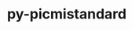 ---
title: "py-picmistandard"
layout: cache
categories: [package, develop]
meta: {"versions": ["0.25.0"], "compilers": ["gcc@=11.4.0", "gcc@=9.4.0", "oneapi@=2024.0.0", "oneapi@=2024.2.0"], "oss": ["ubuntu20.04", "ubuntu22.04"], "platforms": ["linux"], "targets": ["neoverse_v1", "neoverse_v2", "ppc64le", "x86_64_v3"], "stacks": ["e4s", "e4s-neoverse-v2", "e4s-neoverse_v1", "e4s-oneapi", "e4s-power", "root"], "num_specs": 28, "num_specs_by_stack": {"e4s-power": 2, "root": 28, "e4s-neoverse_v1": 2, "e4s-neoverse-v2": 2, "e4s": 2, "e4s-oneapi": 2}}
spec_details: [{"hash": "5rnfxmriu6t4jtmjr6xmuifnnpxatjnd", "compiler": "gcc@=9.4.0", "versions": ["0.25.0"], "os": "ubuntu20.04", "platform": "linux", "target": "ppc64le", "variants": ["build_system=python_pip"], "stacks": ["e4s-power", "root"], "size": "-", "tarball": "https://binaries.spack.io/develop/build_cache/linux-ubuntu20.04-ppc64le/gcc-9.4.0/py-picmistandard-0.25.0/linux-ubuntu20.04-ppc64le-gcc-9.4.0-py-picmistandard-0.25.0-5rnfxmriu6t4jtmjr6xmuifnnpxatjnd.spack"}, {"hash": "c6opbkovkup6dkfxkkmh2md2tezayzkh", "compiler": "gcc@=9.4.0", "versions": ["0.25.0"], "os": "ubuntu20.04", "platform": "linux", "target": "ppc64le", "variants": ["build_system=python_pip"], "stacks": ["root"], "size": "-", "tarball": "https://binaries.spack.io/develop/build_cache/linux-ubuntu20.04-ppc64le/gcc-9.4.0/py-picmistandard-0.25.0/linux-ubuntu20.04-ppc64le-gcc-9.4.0-py-picmistandard-0.25.0-c6opbkovkup6dkfxkkmh2md2tezayzkh.spack"}, {"hash": "6jik5vwhn6o573qg644dq6pjh4txmqcb", "compiler": "gcc@=9.4.0", "versions": ["0.25.0"], "os": "ubuntu20.04", "platform": "linux", "target": "ppc64le", "variants": ["build_system=python_pip"], "stacks": ["root"], "size": "-", "tarball": "https://binaries.spack.io/develop/build_cache/linux-ubuntu20.04-ppc64le/gcc-9.4.0/py-picmistandard-0.25.0/linux-ubuntu20.04-ppc64le-gcc-9.4.0-py-picmistandard-0.25.0-6jik5vwhn6o573qg644dq6pjh4txmqcb.spack"}, {"hash": "dj2ukgirqodgmam4kbgffnf74tadq5ig", "compiler": "gcc@=9.4.0", "versions": ["0.25.0"], "os": "ubuntu20.04", "platform": "linux", "target": "ppc64le", "variants": ["build_system=python_pip"], "stacks": ["e4s-power", "root"], "size": "-", "tarball": "https://binaries.spack.io/develop/build_cache/linux-ubuntu20.04-ppc64le/gcc-9.4.0/py-picmistandard-0.25.0/linux-ubuntu20.04-ppc64le-gcc-9.4.0-py-picmistandard-0.25.0-dj2ukgirqodgmam4kbgffnf74tadq5ig.spack"}, {"hash": "svgwm34vmeuawlhzdjjb6bupoj5fhnc5", "compiler": "gcc@=9.4.0", "versions": ["0.25.0"], "os": "ubuntu20.04", "platform": "linux", "target": "ppc64le", "variants": ["build_system=python_pip"], "stacks": ["root"], "size": "-", "tarball": "https://binaries.spack.io/develop/build_cache/linux-ubuntu20.04-ppc64le/gcc-9.4.0/py-picmistandard-0.25.0/linux-ubuntu20.04-ppc64le-gcc-9.4.0-py-picmistandard-0.25.0-svgwm34vmeuawlhzdjjb6bupoj5fhnc5.spack"}, {"hash": "ffpurgvl4naq7oarvvyifghrkrcxk2fs", "compiler": "gcc@=11.4.0", "versions": ["0.25.0"], "os": "ubuntu22.04", "platform": "linux", "target": "neoverse_v1", "variants": ["build_system=python_pip"], "stacks": ["e4s-neoverse_v1", "root"], "size": "-", "tarball": "https://binaries.spack.io/develop/build_cache/linux-ubuntu22.04-neoverse_v1/gcc-11.4.0/py-picmistandard-0.25.0/linux-ubuntu22.04-neoverse_v1-gcc-11.4.0-py-picmistandard-0.25.0-ffpurgvl4naq7oarvvyifghrkrcxk2fs.spack"}, {"hash": "zguoswaqztceflenqkiuunpjzmlvuafr", "compiler": "gcc@=11.4.0", "versions": ["0.25.0"], "os": "ubuntu22.04", "platform": "linux", "target": "neoverse_v1", "variants": ["build_system=python_pip"], "stacks": ["root"], "size": "-", "tarball": "https://binaries.spack.io/develop/build_cache/linux-ubuntu22.04-neoverse_v1/gcc-11.4.0/py-picmistandard-0.25.0/linux-ubuntu22.04-neoverse_v1-gcc-11.4.0-py-picmistandard-0.25.0-zguoswaqztceflenqkiuunpjzmlvuafr.spack"}, {"hash": "gk6iu2ntxmbtshkecirvufrmni5r7y6n", "compiler": "gcc@=11.4.0", "versions": ["0.25.0"], "os": "ubuntu22.04", "platform": "linux", "target": "neoverse_v1", "variants": ["build_system=python_pip"], "stacks": ["root"], "size": "-", "tarball": "https://binaries.spack.io/develop/build_cache/linux-ubuntu22.04-neoverse_v1/gcc-11.4.0/py-picmistandard-0.25.0/linux-ubuntu22.04-neoverse_v1-gcc-11.4.0-py-picmistandard-0.25.0-gk6iu2ntxmbtshkecirvufrmni5r7y6n.spack"}, {"hash": "7tds3mqtxrlrqjkzh44nfqikjc7b3ndn", "compiler": "gcc@=11.4.0", "versions": ["0.25.0"], "os": "ubuntu22.04", "platform": "linux", "target": "neoverse_v1", "variants": ["build_system=python_pip"], "stacks": ["e4s-neoverse_v1", "root"], "size": "-", "tarball": "https://binaries.spack.io/develop/build_cache/linux-ubuntu22.04-neoverse_v1/gcc-11.4.0/py-picmistandard-0.25.0/linux-ubuntu22.04-neoverse_v1-gcc-11.4.0-py-picmistandard-0.25.0-7tds3mqtxrlrqjkzh44nfqikjc7b3ndn.spack"}, {"hash": "64umbexgj3ae4qf3o3w6rrhdhvjy3ooi", "compiler": "gcc@=11.4.0", "versions": ["0.25.0"], "os": "ubuntu22.04", "platform": "linux", "target": "neoverse_v1", "variants": ["build_system=python_pip"], "stacks": ["root"], "size": "-", "tarball": "https://binaries.spack.io/develop/build_cache/linux-ubuntu22.04-neoverse_v1/gcc-11.4.0/py-picmistandard-0.25.0/linux-ubuntu22.04-neoverse_v1-gcc-11.4.0-py-picmistandard-0.25.0-64umbexgj3ae4qf3o3w6rrhdhvjy3ooi.spack"}, {"hash": "4ybtaddwq4demymmegokqyjoi5zqlkvq", "compiler": "gcc@=11.4.0", "versions": ["0.25.0"], "os": "ubuntu22.04", "platform": "linux", "target": "neoverse_v2", "variants": ["build_system=python_pip"], "stacks": ["e4s-neoverse-v2", "root"], "size": "-", "tarball": "https://binaries.spack.io/develop/build_cache/linux-ubuntu22.04-neoverse_v2/gcc-11.4.0/py-picmistandard-0.25.0/linux-ubuntu22.04-neoverse_v2-gcc-11.4.0-py-picmistandard-0.25.0-4ybtaddwq4demymmegokqyjoi5zqlkvq.spack"}, {"hash": "62ljyyrspdrmgvljloqk4goebqspouz2", "compiler": "gcc@=11.4.0", "versions": ["0.25.0"], "os": "ubuntu22.04", "platform": "linux", "target": "neoverse_v2", "variants": ["build_system=python_pip"], "stacks": ["e4s-neoverse-v2", "root"], "size": "-", "tarball": "https://binaries.spack.io/develop/build_cache/linux-ubuntu22.04-neoverse_v2/gcc-11.4.0/py-picmistandard-0.25.0/linux-ubuntu22.04-neoverse_v2-gcc-11.4.0-py-picmistandard-0.25.0-62ljyyrspdrmgvljloqk4goebqspouz2.spack"}, {"hash": "gqfdwswtafhe6b3muchpuq5c6i5q2nqf", "compiler": "gcc@=11.4.0", "versions": ["0.25.0"], "os": "ubuntu22.04", "platform": "linux", "target": "neoverse_v2", "variants": ["build_system=python_pip"], "stacks": ["root"], "size": "-", "tarball": "https://binaries.spack.io/develop/build_cache/linux-ubuntu22.04-neoverse_v2/gcc-11.4.0/py-picmistandard-0.25.0/linux-ubuntu22.04-neoverse_v2-gcc-11.4.0-py-picmistandard-0.25.0-gqfdwswtafhe6b3muchpuq5c6i5q2nqf.spack"}, {"hash": "727lkqwcf4sedb3nahipm6nep4z6wuce", "compiler": "gcc@=11.4.0", "versions": ["0.25.0"], "os": "ubuntu22.04", "platform": "linux", "target": "neoverse_v2", "variants": ["build_system=python_pip"], "stacks": ["root"], "size": "-", "tarball": "https://binaries.spack.io/develop/build_cache/linux-ubuntu22.04-neoverse_v2/gcc-11.4.0/py-picmistandard-0.25.0/linux-ubuntu22.04-neoverse_v2-gcc-11.4.0-py-picmistandard-0.25.0-727lkqwcf4sedb3nahipm6nep4z6wuce.spack"}, {"hash": "vtps4gbwyt3wtzb2znvewm6zzxcfn7nk", "compiler": "gcc@=11.4.0", "versions": ["0.25.0"], "os": "ubuntu22.04", "platform": "linux", "target": "neoverse_v2", "variants": ["build_system=python_pip"], "stacks": ["root"], "size": "-", "tarball": "https://binaries.spack.io/develop/build_cache/linux-ubuntu22.04-neoverse_v2/gcc-11.4.0/py-picmistandard-0.25.0/linux-ubuntu22.04-neoverse_v2-gcc-11.4.0-py-picmistandard-0.25.0-vtps4gbwyt3wtzb2znvewm6zzxcfn7nk.spack"}, {"hash": "ftvnqzjqxws6hby2w4zhuux2ldmw7uks", "compiler": "gcc@=11.4.0", "versions": ["0.25.0"], "os": "ubuntu22.04", "platform": "linux", "target": "x86_64_v3", "variants": ["build_system=python_pip"], "stacks": ["root"], "size": "-", "tarball": "https://binaries.spack.io/develop/build_cache/linux-ubuntu22.04-x86_64_v3/gcc-11.4.0/py-picmistandard-0.25.0/linux-ubuntu22.04-x86_64_v3-gcc-11.4.0-py-picmistandard-0.25.0-ftvnqzjqxws6hby2w4zhuux2ldmw7uks.spack"}, {"hash": "wuh27t3l4r6vr6bceagm4jcx6iuunxd4", "compiler": "gcc@=11.4.0", "versions": ["0.25.0"], "os": "ubuntu22.04", "platform": "linux", "target": "x86_64_v3", "variants": ["build_system=python_pip"], "stacks": ["root"], "size": "-", "tarball": "https://binaries.spack.io/develop/build_cache/linux-ubuntu22.04-x86_64_v3/gcc-11.4.0/py-picmistandard-0.25.0/linux-ubuntu22.04-x86_64_v3-gcc-11.4.0-py-picmistandard-0.25.0-wuh27t3l4r6vr6bceagm4jcx6iuunxd4.spack"}, {"hash": "vzrcn7gbxsjjnto2xowojwsrg5nlxpi3", "compiler": "gcc@=11.4.0", "versions": ["0.25.0"], "os": "ubuntu22.04", "platform": "linux", "target": "x86_64_v3", "variants": ["build_system=python_pip"], "stacks": ["e4s", "root"], "size": "-", "tarball": "https://binaries.spack.io/develop/build_cache/linux-ubuntu22.04-x86_64_v3/gcc-11.4.0/py-picmistandard-0.25.0/linux-ubuntu22.04-x86_64_v3-gcc-11.4.0-py-picmistandard-0.25.0-vzrcn7gbxsjjnto2xowojwsrg5nlxpi3.spack"}, {"hash": "zwf6pb7hmwyznibyrbqd727f6gpgiaoq", "compiler": "gcc@=11.4.0", "versions": ["0.25.0"], "os": "ubuntu22.04", "platform": "linux", "target": "x86_64_v3", "variants": ["build_system=python_pip"], "stacks": ["root"], "size": "-", "tarball": "https://binaries.spack.io/develop/build_cache/linux-ubuntu22.04-x86_64_v3/gcc-11.4.0/py-picmistandard-0.25.0/linux-ubuntu22.04-x86_64_v3-gcc-11.4.0-py-picmistandard-0.25.0-zwf6pb7hmwyznibyrbqd727f6gpgiaoq.spack"}, {"hash": "asyxvgai6wmgcvvv7oqeu5qqj5e366c2", "compiler": "gcc@=11.4.0", "versions": ["0.25.0"], "os": "ubuntu22.04", "platform": "linux", "target": "x86_64_v3", "variants": ["build_system=python_pip"], "stacks": ["root"], "size": "-", "tarball": "https://binaries.spack.io/develop/build_cache/linux-ubuntu22.04-x86_64_v3/gcc-11.4.0/py-picmistandard-0.25.0/linux-ubuntu22.04-x86_64_v3-gcc-11.4.0-py-picmistandard-0.25.0-asyxvgai6wmgcvvv7oqeu5qqj5e366c2.spack"}, {"hash": "jex6wjs7bjr7xjix5yp4txn5k56dh4nx", "compiler": "gcc@=11.4.0", "versions": ["0.25.0"], "os": "ubuntu22.04", "platform": "linux", "target": "x86_64_v3", "variants": ["build_system=python_pip"], "stacks": ["root"], "size": "-", "tarball": "https://binaries.spack.io/develop/build_cache/linux-ubuntu22.04-x86_64_v3/gcc-11.4.0/py-picmistandard-0.25.0/linux-ubuntu22.04-x86_64_v3-gcc-11.4.0-py-picmistandard-0.25.0-jex6wjs7bjr7xjix5yp4txn5k56dh4nx.spack"}, {"hash": "gya6ubcmqtw6nwjmv5bwjdp5qaphjoaw", "compiler": "gcc@=11.4.0", "versions": ["0.25.0"], "os": "ubuntu22.04", "platform": "linux", "target": "x86_64_v3", "variants": ["build_system=python_pip"], "stacks": ["e4s", "root"], "size": "-", "tarball": "https://binaries.spack.io/develop/build_cache/linux-ubuntu22.04-x86_64_v3/gcc-11.4.0/py-picmistandard-0.25.0/linux-ubuntu22.04-x86_64_v3-gcc-11.4.0-py-picmistandard-0.25.0-gya6ubcmqtw6nwjmv5bwjdp5qaphjoaw.spack"}, {"hash": "khmwfbmxevfe4ymvrr75yq6pk6jbm2xf", "compiler": "oneapi@=2024.0.0", "versions": ["0.25.0"], "os": "ubuntu22.04", "platform": "linux", "target": "x86_64_v3", "variants": ["build_system=python_pip"], "stacks": ["root"], "size": "-", "tarball": "https://binaries.spack.io/develop/build_cache/linux-ubuntu22.04-x86_64_v3/oneapi-2024.0.0/py-picmistandard-0.25.0/linux-ubuntu22.04-x86_64_v3-oneapi-2024.0.0-py-picmistandard-0.25.0-khmwfbmxevfe4ymvrr75yq6pk6jbm2xf.spack"}, {"hash": "7gb7atttcyl56c52jyux6d4alzgxki2u", "compiler": "oneapi@=2024.0.0", "versions": ["0.25.0"], "os": "ubuntu22.04", "platform": "linux", "target": "x86_64_v3", "variants": ["build_system=python_pip"], "stacks": ["root"], "size": "-", "tarball": "https://binaries.spack.io/develop/build_cache/linux-ubuntu22.04-x86_64_v3/oneapi-2024.0.0/py-picmistandard-0.25.0/linux-ubuntu22.04-x86_64_v3-oneapi-2024.0.0-py-picmistandard-0.25.0-7gb7atttcyl56c52jyux6d4alzgxki2u.spack"}, {"hash": "2q2rm5lm777pzfrhyydun7wfdz6o5ov3", "compiler": "oneapi@=2024.0.0", "versions": ["0.25.0"], "os": "ubuntu22.04", "platform": "linux", "target": "x86_64_v3", "variants": ["build_system=python_pip"], "stacks": ["root"], "size": "-", "tarball": "https://binaries.spack.io/develop/build_cache/linux-ubuntu22.04-x86_64_v3/oneapi-2024.0.0/py-picmistandard-0.25.0/linux-ubuntu22.04-x86_64_v3-oneapi-2024.0.0-py-picmistandard-0.25.0-2q2rm5lm777pzfrhyydun7wfdz6o5ov3.spack"}, {"hash": "otl7nwofjmag7m7s7euhqkoppfldvnr2", "compiler": "oneapi@=2024.0.0", "versions": ["0.25.0"], "os": "ubuntu22.04", "platform": "linux", "target": "x86_64_v3", "variants": ["build_system=python_pip"], "stacks": ["root"], "size": "-", "tarball": "https://binaries.spack.io/develop/build_cache/linux-ubuntu22.04-x86_64_v3/oneapi-2024.0.0/py-picmistandard-0.25.0/linux-ubuntu22.04-x86_64_v3-oneapi-2024.0.0-py-picmistandard-0.25.0-otl7nwofjmag7m7s7euhqkoppfldvnr2.spack"}, {"hash": "aqlwvsue5bomt2jciazvgpbniwpiaigx", "compiler": "oneapi@=2024.2.0", "versions": ["0.25.0"], "os": "ubuntu22.04", "platform": "linux", "target": "x86_64_v3", "variants": ["build_system=python_pip"], "stacks": ["e4s-oneapi", "root"], "size": "-", "tarball": "https://binaries.spack.io/develop/build_cache/linux-ubuntu22.04-x86_64_v3/oneapi-2024.2.0/py-picmistandard-0.25.0/linux-ubuntu22.04-x86_64_v3-oneapi-2024.2.0-py-picmistandard-0.25.0-aqlwvsue5bomt2jciazvgpbniwpiaigx.spack"}, {"hash": "fj2miiemj6z6r7q72il5xeipvqpctoit", "compiler": "oneapi@=2024.2.0", "versions": ["0.25.0"], "os": "ubuntu22.04", "platform": "linux", "target": "x86_64_v3", "variants": ["build_system=python_pip"], "stacks": ["e4s-oneapi", "root"], "size": "-", "tarball": "https://binaries.spack.io/develop/build_cache/linux-ubuntu22.04-x86_64_v3/oneapi-2024.2.0/py-picmistandard-0.25.0/linux-ubuntu22.04-x86_64_v3-oneapi-2024.2.0-py-picmistandard-0.25.0-fj2miiemj6z6r7q72il5xeipvqpctoit.spack"}]
---